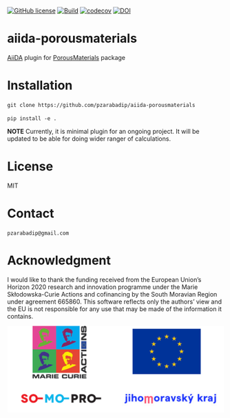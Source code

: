 [![GitHub license](https://img.shields.io/badge/license-MIT-blue.svg)](https://github.com/pzarabadip/aiida-porousmaterials/blob/master/LICENSE)
[![Build](https://github.com/pzarabadip/aiida-porousmaterials/workflows/ci/badge.svg)](https://github.com/pzarabadip/aiida-porousmaterials/actions?query=workflow%3Aci+branch%3Amaster)
[![codecov](https://codecov.io/gh/pzarabadip/aiida-porousmaterials/branch/github-actions/graph/badge.svg)](https://codecov.io/gh/pzarabadip/aiida-porousmaterials)
[![DOI](https://zenodo.org/badge/201230518.svg)](https://zenodo.org/badge/latestdoi/201230518)

# aiida-porousmaterials
[AiiDA](www.aiida.net) plugin for [PorousMaterials](https://github.com/SimonEnsemble/PorousMaterials.jl) package

# Installation
`git clone https://github.com/pzarabadip/aiida-porousmaterials`

`pip install -e .`

**NOTE** Currently, it is minimal plugin for an ongoing project. It will be updated to be able for doing wider ranger of calculations.

# License
MIT

# Contact
`pzarabadip@gmail.com`

# Acknowledgment
I would like to thank the funding received from the European Union’s Horizon 2020 research and innovation programme under the Marie Skłodowska-Curie Actions and cofinancing by the South Moravian Region under agreement 665860. This software reflects only the authors’ view and the EU is not responsible for any use that may be made of the information it contains.

![aiida-porousmaterials](ackn_logo.png)
